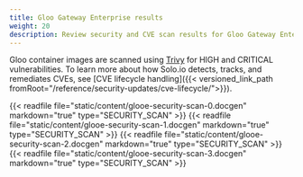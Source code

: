 ```yaml
---
title: Gloo Gateway Enterprise results
weight: 20
description: Review security and CVE scan results for Gloo Gateway Enterprise. 
---
```


Gloo container images are scanned using [Trivy](https://github.com/aquasecurity/trivy) for HIGH and CRITICAL vulnerabilities. To learn more about how Solo.io detects, tracks, and remediates CVEs, see [CVE lifecycle handling]({{< versioned_link_path fromRoot="/reference/security-updates/cve-lifecycle/">}}).

{{< readfile file="static/content/glooe-security-scan-0.docgen" markdown="true" type="SECURITY_SCAN" >}}
{{< readfile file="static/content/glooe-security-scan-1.docgen" markdown="true" type="SECURITY_SCAN" >}}
{{< readfile file="static/content/glooe-security-scan-2.docgen" markdown="true" type="SECURITY_SCAN" >}}
{{< readfile file="static/content/glooe-security-scan-3.docgen" markdown="true" type="SECURITY_SCAN" >}}